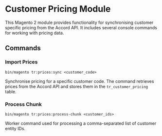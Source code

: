 # Customer Pricing Module

This Magento 2 module provides functionality for synchronising customer specific pricing from the Accord API. It includes several console commands for working with pricing data.

## Commands

### Import Prices

```
bin/magento tr:prices:sync <customer_code>
```

Synchronise pricing for a specific customer code. The command retrieves prices from the Accord API and stores them in the `tr_customer_pricing` table.

### Process Chunk

```
bin/magento tr:prices:process-chunk <customer_ids>
```

Worker command used for processing a comma-separated list of customer entity IDs.
